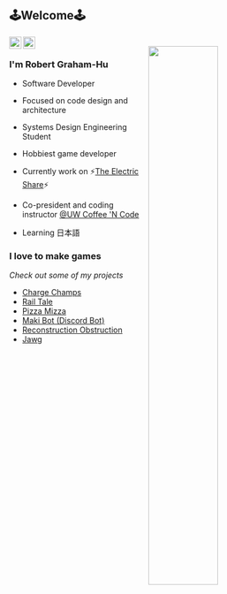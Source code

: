 ## 🕹️Welcome🕹️

<a href="https://www.linkedin.com/in/robert-gh/">
  <img align="left" alt="Robert's Linkdein" width="22px" src="https://cdn.jsdelivr.net/npm/simple-icons@v3/icons/linkedin.svg" />
</a>
<a href="mailto:robertgrahamhu@gmail.com">
  <img align="left" alt="Robert's Email" width="22px" src="https://cdn.jsdelivr.net/npm/simple-icons@v3/icons/gmail.svg" />
</a>
<br />
<img align="right" width=50% src="https://github.com/RobertG-H/RobertG-H/blob/master/squat.png" />

### I'm Robert Graham-Hu
- Software Developer

- Focused on code design and architecture

- Systems Design Engineering Student

- Hobbiest game developer 

- Currently work on ⚡<a href="https://github.com/RobertG-H/the-electric-share">The Electric Share</a>⚡

- Co-president and coding instructor <a href="https://www.facebook.com/UWCoffeeNCode/">@UW Coffee 'N Code</a>

- Learning 日本語

### I love to make games
*Check out some of my projects*

* <a href="https://github.com/RobertG-H/the-electric-share">Charge Champs</a>
* <a href="https://github.com/RobertG-H/s20-gi-jam">Rail Tale</a>
* <a href="https://github.com/RobertG-H/scorespace-game-jam">Pizza Mizza</a>
* <a href="https://github.com/RobertG-H/maki-bot-discord">Maki Bot (Discord Bot)</a>
* <a href="https://github.com/RobertG-H/reconstruction-obstruction">Reconstruction Obstruction</a>
* <a href="https://github.com/RobertG-H/Jawg">Jawg</a>

